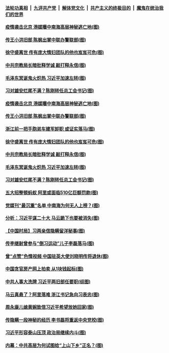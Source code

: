 ####  [法轮功真相](../../../../basic/blob/master/README.md?t=12292331) &nbsp;|&nbsp; [九评共产党](../../../../9ping.md/blob/master/README.md?t=12292331) &nbsp;|&nbsp; [解体党文化](../../../../jtdwh.md/blob/master/README.md?t=12292331)  &nbsp;|&nbsp; [共产主义的终极目的](../../../../gczydzjmd.md/blob/master/README.md?t=12292331) &nbsp;|&nbsp; [魔鬼在统治我们的世界](../../../../mgztzwmdsj.md/blob/master/README.md?t=12292331) 

#### [疫情袭击北京 港媒曝中南海高层神秘逃亡地(图)](../pages/p2/957388.md?t=12292331) 

#### [传王小洪旧部 陈枫出掌中联办警联部(图)](../pages/p2/957395.md?t=12292331) 

#### [徐守盛离世 传有庞大情妇团队的他也岌岌可危(图)](../pages/p2/957307.md?t=12292331) 

#### [中共宗教局长暗批释学诚 敲打释永信(图)](../pages/p2/957287.md?t=12292331) 

#### [毛泽东冥诞鬼火炽热 习近平加速左转(图)](../pages/p2/957289.md?t=12292331) 

#### [习对雄安烂尾不满？陈刚转任总工会书记(图)](../pages/p2/957266.md?t=12292331) 

#### [疫情袭击北京 港媒曝中南海高层神秘逃亡地(图)](../pages/p2/957388.md?t=12292331) 

#### [传王小洪旧部 陈枫出掌中联办警联部(图)](../pages/p2/957395.md?t=12292331) 

#### [浙江前一把手胞弟车建军卸职 或证实落马(图)](../pages/p2/957378.md?t=12292331) 

#### [徐守盛离世 传有庞大情妇团队的他也岌岌可危(图)](../pages/p2/957307.md?t=12292331) 

#### [中共宗教局长暗批释学诚 敲打释永信(图)](../pages/p2/957287.md?t=12292331) 

#### [毛泽东冥诞鬼火炽热 习近平加速左转(图)](../pages/p2/957289.md?t=12292331) 

#### [习对雄安烂尾不满？陈刚转任总工会书记(图)](../pages/p2/957266.md?t=12292331) 

#### [五大招整顿蚂蚁 阿里或面临510亿巨额罚款(图)](../pages/p2/957275.md?t=12292331) 

#### [党媒刊“最沉重”名单 中南海为何无人上榜？(图)](../pages/p2/957258.md?t=12292331) 

#### [分析：习近平谋二十大 马云跪下也要被消失(图)](../pages/p2/957227.md?t=12292331) 

#### [【中国时局】习两亲信隐瞒留洋秘事(图)](../pages/p2/957196.md?t=12292331) 

#### [传李继耐曾参与“倒习运动”儿子李磊落马(图)](../pages/p2/957186.md?t=12292331) 

#### [曾“点赞”色情视频 中国驻英大使刘晓明传将退休(图)](../pages/p2/957190.md?t=12292331) 

#### [中国贪官房产网上拍卖 从1块钱起标(图)](../pages/p2/957189.md?t=12292331) 

#### [中共人事大洗牌 习近平两旧部任要职(组图)](../pages/p2/957178.md?t=12292331) 

#### [马云真悬了？阿里落难 浙江书记急向习表忠(图)](../pages/p2/957104.md?t=12292331) 

#### [周永康儿媳黄婉致信习近平希望放她回家(图)](../pages/p2/957102.md?t=12292331) 

#### [传隐瞒一段神秘的经历 李书磊将重返中央党校(图)](../pages/p2/957064.md?t=12292331) 

#### [习近平形容泰山压顶 政治局继续内斗(图)](../pages/p2/957059.md?t=12292331) 

#### [内幕：中共高层为何试图给“上山下乡”正名？(图)](../pages/p2/957018.md?t=12292331) 

